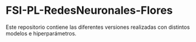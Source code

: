 # FSI-PL-RedesNeuronales-Flores
Este repositorio contiene las diferentes versiones realizadas con distintos modelos e hiperparámetros.
